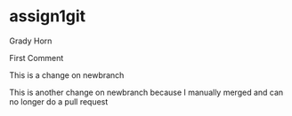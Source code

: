 # assign1git
Grady Horn

First Comment

This is a change on newbranch

This is another change on newbranch because I manually merged and can no longer do a pull request
